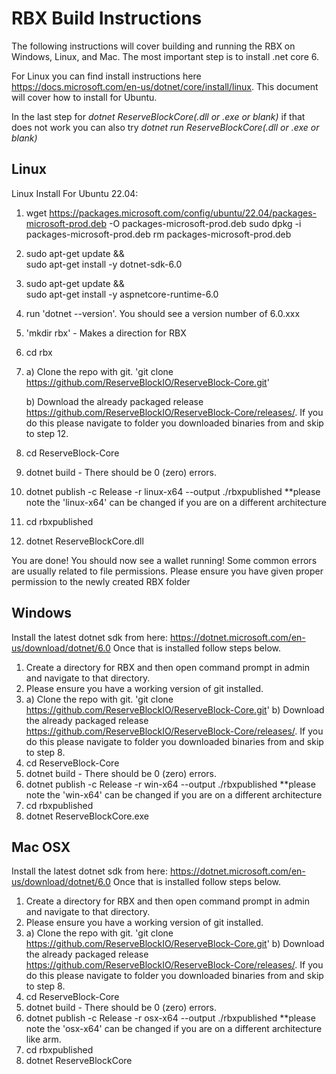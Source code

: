 # RBX Build Instructions
The following instructions will cover building and running the RBX on Windows, Linux, and Mac.
The most important step is to install .net core 6. 

For Linux you can find install instructions here https://docs.microsoft.com/en-us/dotnet/core/install/linux. This document will cover how to install for Ubuntu.

In the last step for *dotnet ReserveBlockCore(.dll or .exe or blank)* if that does not work you can also try *dotnet run ReserveBlockCore(.dll or .exe or blank)*

## Linux
Linux Install For Ubuntu 22.04:

1. wget https://packages.microsoft.com/config/ubuntu/22.04/packages-microsoft-prod.deb -O packages-microsoft-prod.deb
sudo dpkg -i packages-microsoft-prod.deb
rm packages-microsoft-prod.deb
2. sudo apt-get update && \
  sudo apt-get install -y dotnet-sdk-6.0
3. sudo apt-get update && \
  sudo apt-get install -y aspnetcore-runtime-6.0
4. run 'dotnet --version'. You should see a version number of 6.0.xxx
5. 'mkdir rbx' - Makes a direction for RBX 
6. cd rbx
7.  a) Clone the repo with git. 'git clone https://github.com/ReserveBlockIO/ReserveBlock-Core.git'


    b) Download the already packaged release https://github.com/ReserveBlockIO/ReserveBlock-Core/releases/. If   	you do this please navigate to folder you downloaded binaries from and skip to step 12.
8. cd ReserveBlock-Core
9. dotnet build - There should be 0 (zero) errors.
10. dotnet publish -c Release -r linux-x64 --output ./rbxpublished **please note the 'linux-x64' can be changed if you are on a different architecture
11. cd rbxpublished
12. dotnet ReserveBlockCore.dll

You are done! You should now see a wallet running! Some common errors are usually related to file permissions. Please ensure you have given proper permission to the newly created RBX folder

## Windows
Install the latest dotnet sdk from here: https://dotnet.microsoft.com/en-us/download/dotnet/6.0
Once that is installed follow steps below.

1. Create a directory for RBX and then open command prompt in admin and navigate to that directory.
2. Please ensure you have a working version of git installed.
3. a) Clone the repo with git. 'git clone https://github.com/ReserveBlockIO/ReserveBlock-Core.git'
   b) Download the already packaged release https://github.com/ReserveBlockIO/ReserveBlock-Core/releases/. If   	you do this please navigate to folder you downloaded binaries from and skip to step 8.
4. cd ReserveBlock-Core
5. dotnet build - There should be 0 (zero) errors.
6. dotnet publish -c Release -r win-x64 --output ./rbxpublished **please note the 'win-x64' can be changed if you are on a different architecture
7. cd rbxpublished
8. dotnet ReserveBlockCore.exe

## Mac OSX
Install the latest dotnet sdk from here: https://dotnet.microsoft.com/en-us/download/dotnet/6.0
Once that is installed follow steps below.

1. Create a directory for RBX and then open command prompt in admin and navigate to that directory.
2. Please ensure you have a working version of git installed.
3. a) Clone the repo with git. 'git clone https://github.com/ReserveBlockIO/ReserveBlock-Core.git'
   b) Download the already packaged release https://github.com/ReserveBlockIO/ReserveBlock-Core/releases/. If   	you do this please navigate to folder you downloaded binaries from and skip to step 8.
4. cd ReserveBlock-Core
5. dotnet build - There should be 0 (zero) errors.
6. dotnet publish -c Release -r osx-x64 --output ./rbxpublished **please note the 'osx-x64' can be changed if you are on a different architecture like arm.
7. cd rbxpublished
8. dotnet ReserveBlockCore
